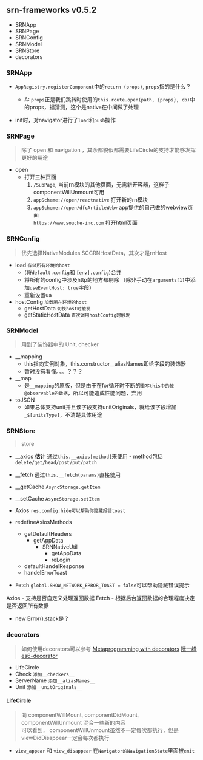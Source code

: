 ## srn-frameworks v0.5.2

- SRNApp
- SRNPage
- SRNConfig
- SRNModel
- SRNStore
- decorators


### SRNApp
- `AppRegistry.registerComponent`中的`return (props)`, `props`指的是什么？
    - A: `props`正是我们跳转时使用的`this.route.open(path, {props}, cb)`中的props，据猜测，这个是native在中间做了处理

- init时，对navigator进行了`load`和`push`操作


### SRNPage

> 除了 open 和 navigation ，其余都貌似都需要LifeCircle的支持才能够发挥更好的用途

- open
    - 打开三种页面
        1. `/SubPage`, 当前rn模块的其他页面，无需新开容器，这样子componentWillUnmount可用
        2. `appScheme://open/reactnative` 打开新的rn模块
        3. `appScheme://open/dfcArticleWebv`  app提供的自己做的webview页面  
           `https://www.souche-inc.com`  打开html页面


### SRNConfig

> 优先选择NativeModules.SCCRNHostData，其次才是rnHost

- load  `存储所有环境的host`
    - (将`default.config`和 `[env].config`)合并
    - 将所有的config中涉及http的地方都剔除 （除非手动在`arguments[1]`中添加`useEventHost: true`字段）
    - 重新设置ua
- hostConfig  `加载所在环境的host`
    - getHostData `切换host时触发`
    - getStaticHostData `首次调用hostConfig时触发`


### SRNModel

> 用到了装饰器中的 Unit, checker

- __mapping
    - this指向实例对象，this.constructor__aliasNames即给字段的装饰器
    - 暂时没有看懂。。。？？？
- __map
    - 是`__mapping`的原版，但是由于在for循环时不断的`重写this中的被@observable的数据`，所以可能造成性能问题，弃用
- toJSON
    - 如果总体支持unit并且该字段支持unitOriginals，就给该字段增加`_$[unitsType]`，不清楚具体用途


### SRNStore

> store

- __axios  **估计** 通过`this.__axios[method]`来使用 - method包括`delete/get/head/post/put/patch`
- __fetch  通过`this.__fetch(params)`直接使用
- __getCache  `AsyncStorage.getItem`
- __setCache  `AsyncStorage.setItem`

- Axios  `res.config.hide可以帮助你隐藏报错toast`
- redefineAxiosMethods
    - getDefaultHeaders
        - getAppData
            - SRNNativeUtil
                - getAppData
                - reLogin
    - defaultHandelResponse
    - handelErrorToast

- Fetch `global.SHOW_NETWORK_ERROR_TOAST = false`可以帮助隐藏错误提示

Axios
    - 支持是否自定义处理返回数据
Fetch
    - 根据后台返回数据的合理程度决定是否返回所有数据

- new Error().stack是？


### decorators

> 如何使用decorators可以参考 [Metaprogramming with decorators](https://github.com/tc39/proposal-decorators/blob/master/METAPROGRAMMING.md)
> [阮一峰es6-decorator](http://es6.ruanyifeng.com/#docs/decorator#%E6%96%B9%E6%B3%95%E7%9A%84%E4%BF%AE%E9%A5%B0)

- LifeCircle
- Check    `添加__checkers__`
- ServerName    `添加__aliasNames__`
- Unit    `添加__unitOriginals__`

#### LifeCircle

> 向 componentWillMount, componentDidMount, componentWillUnmount 混合一些新的内容  
> 可以看到， componentWillUnmount虽然不一定每次都执行，但是viewDidDisappear一定会每次都执行

- `view_appear` 和 `view_disappear` 在`Navigator的NavigationState`里面被`emit`